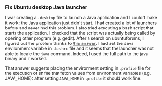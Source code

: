 ### Fix Ubuntu desktop Java launcher

I was creating a `.desktop` file to launch a Java application and I could't make it work: the Java application just didn't start. I had created a lot of launchers before and never had this problem. I also tried executing a bash script that starts the application. I checked that the script was actually being called by opening other program (e.g. gedit). After a search on ubuntuforums, I figured out the problem thanks to [this answer](https://ubuntuforums.org/showthread.php?t=1131991&p=7817074#post7817074): I had set the Java environment variable in `.bashrc` file and it seems that the launcher was not able to locate the `java` command. Indeed, I used the full path to the java binary and it worked.

That answer suggests placing the environment setting in `.profile` file for the execution of sh file that fetch values from environment variables (e.g. JAVA_HOME): after setting `JAVA_HOME` in `.profile` it should work fine.